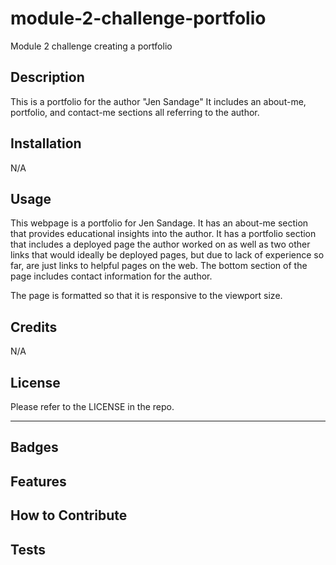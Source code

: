 # module-2-challenge-portfolio
Module 2 challenge creating a portfolio

## Description 

This is a portfolio for the author "Jen Sandage" It includes an about-me, portfolio, and contact-me sections all referring to the author. 


## Installation

N/A

## Usage

This webpage is a portfolio for Jen Sandage. It has an about-me section that provides educational insights into the author. It has a portfolio section that includes a deployed page the author worked on as well as two other links that would ideally be deployed pages, but due to lack of experience so far, are just links to helpful pages on the web. The bottom section of the page includes contact information for the author. 

The page is formatted so that it is responsive to the viewport size. 

## Credits

N/A

## License

Please refer to the LICENSE in the repo.

---


## Badges



## Features



## How to Contribute



## Tests

